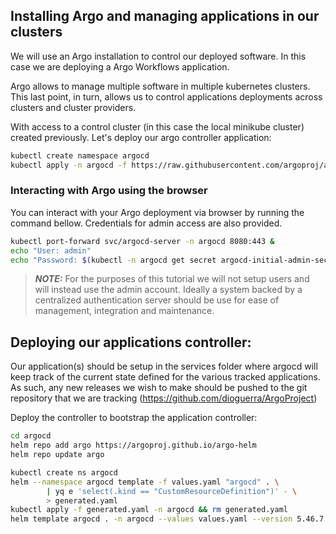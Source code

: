 ## Installing Argo and managing applications in our clusters

We will use an Argo installation to control our deployed software.
In this case we are deploying a Argo Workflows application.

Argo allows to manage multiple software in multiple kubernetes clusters.
This last point, in turn, allows us to control applications deployments
across clusters and cluster providers.

With access to a control cluster (in this case the local minikube cluster)
created previously. Let's deploy our argo controller application:

```bash
kubectl create namespace argocd
kubectl apply -n argocd -f https://raw.githubusercontent.com/argoproj/argo-cd/stable/manifests/install.yaml
```

### Interacting with Argo using the browser

You can interact with your Argo deployment via browser by running the command bellow.
Credentials for admin access are also provided.
```bash
kubectl port-forward svc/argocd-server -n argocd 8080:443 &
echo "User: admin"
echo "Password: $(kubectl -n argocd get secret argocd-initial-admin-secret -ojsonpath='{.data.password}' | base64 -d)"
```

> **_NOTE:_**  For the purposes of this tutorial we will not setup users
and will instead use the admin account. Ideally a system backed by a
centralized authentication server should be use for ease of management, integration and maintenance.

## Deploying our applications controller:

Our application(s) should be setup in the services folder where argocd
will keep track of the current state defined for the various tracked applications.
As such, any new releases we wish to make should be pushed to the git
repository that we are tracking (https://github.com/dioguerra/ArgoProject)

Deploy the controller to bootstrap the application controller:

```bash
cd argocd
helm repo add argo https://argoproj.github.io/argo-helm
helm repo update argo

kubectl create ns argocd
helm --namespace argocd template -f values.yaml "argocd" . \
        | yq e 'select(.kind == "CustomResourceDefinition")' - \
        > generated.yaml
kubectl apply -f generated.yaml -n argocd && rm generated.yaml
helm template argocd . -n argocd --values values.yaml --version 5.46.7 | kubectl apply -f -
```